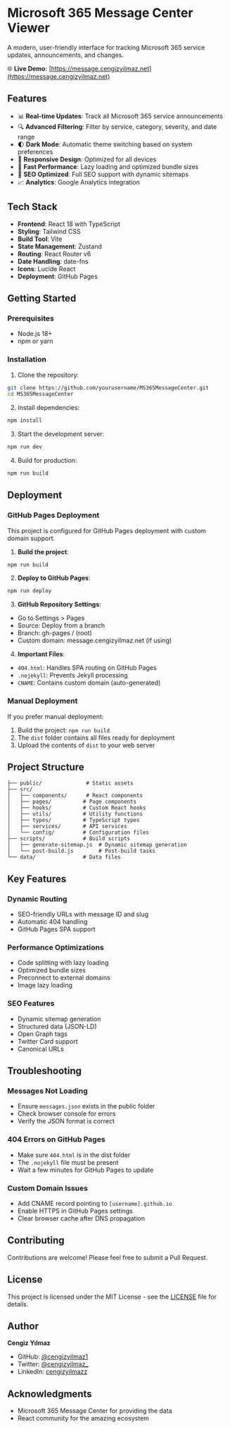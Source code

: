 # Microsoft 365 Message Center Viewer

A modern, user-friendly interface for tracking Microsoft 365 service updates, announcements, and changes.

🌐 **Live Demo**: [https://message.cengizyilmaz.net](https://message.cengizyilmaz.net)

## Features

- 📊 **Real-time Updates**: Track all Microsoft 365 service announcements
- 🔍 **Advanced Filtering**: Filter by service, category, severity, and date range
- 🌓 **Dark Mode**: Automatic theme switching based on system preferences
- 📱 **Responsive Design**: Optimized for all devices
- 🚀 **Fast Performance**: Lazy loading and optimized bundle sizes
- 🔐 **SEO Optimized**: Full SEO support with dynamic sitemaps
- 📈 **Analytics**: Google Analytics integration

## Tech Stack

- **Frontend**: React 18 with TypeScript
- **Styling**: Tailwind CSS
- **Build Tool**: Vite
- **State Management**: Zustand
- **Routing**: React Router v6
- **Date Handling**: date-fns
- **Icons**: Lucide React
- **Deployment**: GitHub Pages

## Getting Started

### Prerequisites

- Node.js 18+ 
- npm or yarn

### Installation

1. Clone the repository:
```bash
git clone https://github.com/yourusername/MS365MessageCenter.git
cd MS365MessageCenter
```

2. Install dependencies:
```bash
npm install
```

3. Start the development server:
```bash
npm run dev
```

4. Build for production:
```bash
npm run build
```

## Deployment

### GitHub Pages Deployment

This project is configured for GitHub Pages deployment with custom domain support.

1. **Build the project**:
```bash
npm run build
```

2. **Deploy to GitHub Pages**:
```bash
npm run deploy
```

3. **GitHub Repository Settings**:
- Go to Settings > Pages
- Source: Deploy from a branch
- Branch: gh-pages / (root)
- Custom domain: message.cengizyilmaz.net (if using)

4. **Important Files**:
- `404.html`: Handles SPA routing on GitHub Pages
- `.nojekyll`: Prevents Jekyll processing
- `CNAME`: Contains custom domain (auto-generated)

### Manual Deployment

If you prefer manual deployment:

1. Build the project: `npm run build`
2. The `dist` folder contains all files ready for deployment
3. Upload the contents of `dist` to your web server

## Project Structure

```
├── public/              # Static assets
├── src/
│   ├── components/      # React components
│   ├── pages/          # Page components
│   ├── hooks/          # Custom React hooks
│   ├── utils/          # Utility functions
│   ├── types/          # TypeScript types
│   ├── services/       # API services
│   └── config/         # Configuration files
├── scripts/            # Build scripts
│   ├── generate-sitemap.js  # Dynamic sitemap generation
│   └── post-build.js        # Post-build tasks
└── data/               # Data files
```

## Key Features

### Dynamic Routing
- SEO-friendly URLs with message ID and slug
- Automatic 404 handling
- GitHub Pages SPA support

### Performance Optimizations
- Code splitting with lazy loading
- Optimized bundle sizes
- Preconnect to external domains
- Image lazy loading

### SEO Features
- Dynamic sitemap generation
- Structured data (JSON-LD)
- Open Graph tags
- Twitter Card support
- Canonical URLs

## Troubleshooting

### Messages Not Loading
- Ensure `messages.json` exists in the public folder
- Check browser console for errors
- Verify the JSON format is correct

### 404 Errors on GitHub Pages
- Make sure `404.html` is in the dist folder
- The `.nojekyll` file must be present
- Wait a few minutes for GitHub Pages to update

### Custom Domain Issues
- Add CNAME record pointing to `[username].github.io`
- Enable HTTPS in GitHub Pages settings
- Clear browser cache after DNS propagation

## Contributing

Contributions are welcome! Please feel free to submit a Pull Request.

## License

This project is licensed under the MIT License - see the [LICENSE](LICENSE) file for details.

## Author

**Cengiz Yılmaz**
- GitHub: [@cengizyilmaz1](https://github.com/cengizyilmaz1)
- Twitter: [@cengizyilmaz_](https://twitter.com/cengizyilmaz_)
- LinkedIn: [cengizyilmazz](https://linkedin.com/in/cengizyilmazz)

## Acknowledgments

- Microsoft 365 Message Center for providing the data
- React community for the amazing ecosystem
